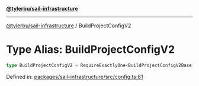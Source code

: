 [**@tylerbu/sail-infrastructure**](../README.md)

***

[@tylerbu/sail-infrastructure](../README.md) / BuildProjectConfigV2

# Type Alias: BuildProjectConfigV2

```ts
type BuildProjectConfigV2 = RequireExactlyOne<BuildProjectConfigV2Base, "excludeGlobs" | "buildProject">;
```

Defined in: [packages/sail-infrastructure/src/config.ts:81](https://github.com/tylerbutler/tools-monorepo/blob/main/packages/sail-infrastructure/src/config.ts#L81)

